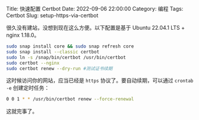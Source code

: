 Title: 快速配置 Certbot
Date: 2022-09-06 22:00:00
Category: 编程
Tags: Certbot
Slug: setup-https-via-certbot

很久没有建站，没想到现在这么方便。以下配置是基于 Ubuntu 22.04.1 LTS + nginx 1.18.0。

```bash
sudo snap install core && sudo snap refresh core
sudo snap install --classic certbot
sudo ln -s /snap/bin/certbot /usr/bin/certbot
sudo certbot --nginx
sudo certbot renew --dry-run #测试证书续期
```
这时候访问你的网站，应当已经是 `https` 协议了。要自动续期，可以通过 `crontab -e` 创建定时任务：

```bash
0 0 1 * * /usr/bin/certbot renew --force-renewal
```
这就完事了。